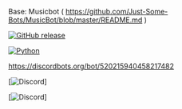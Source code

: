 Base: Musicbot ( https://github.com/Just-Some-Bots/MusicBot/blob/master/README.md )

[![GitHub release](https://img.shields.io/github/release/Just-Some-Bots/MusicBot.svg?style=flat-square)](https://just-some-bots.github.io/MusicBot/)

[![Python](https://img.shields.io/badge/python-3.5%2C%203.6-blue.svg?style=flat-square)](https://www.python.org/downloads/)

https://discordbots.org/bot/520215940458217482

[![Discord](https://discordapp.com/api/guilds/351137237297266688/widget.png?style=shield)]

[![Discord](https://discordbots.org/api/widget/520215940458217482.svg)]
